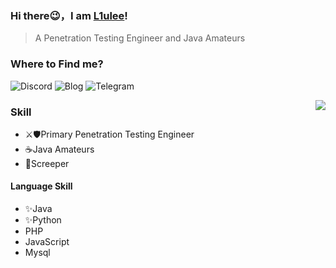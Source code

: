 

### Hi there😉，I am [L1ulee](https://github.com/L1ulee)!

> A Penetration Testing Engineer and Java Amateurs

### Where to Find me?

![Discord](https://img.shields.io/discord/778637533461348374?color=pink&label=Firstwood&logo=Discord&logoColor=pink&style=social) ![Blog](https://img.shields.io/badge/Blog-L1ulee's%20Blog-pink?style=social&logo=hexo&url=blog.firstwood.cc) ![Telegram](https://img.shields.io/badge/Telegram-FirstwoodStudio-blue?style=social&logo=telegram&url=https://t.me/firstwoodstudio) 

<img align="right" src="https://github-readme-stats.vercel.app/api?username=L1ulee&show_icons=true&icon_color=CE1D2D&text_color=718096&bg_color=ffffff&hide_title=true" />

### Skill

- ⚔🛡Primary Penetration Testing Engineer
- ☕Java Amateurs
- 🐛Screeper



#### Language Skill

- ✨Java 
- ✨Python
- PHP
- JavaScript
- Mysql